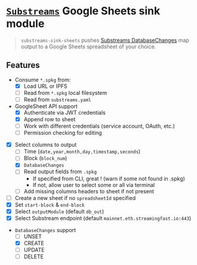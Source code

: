 # [`Substreams`](https://substreams.streamingfast.io/) Google Sheets sink module

> `substreams-sink-sheets` pushes [Substreams DatabaseChanges](https://github.com/streamingfast/substreams-database-change/blob/develop/proto/substreams/sink/database/v1/database.proto) map output to a Google Sheets spreadsheet of your choice.

## Features
- Consume `*.spkg` from:
  - [x] Load URL or IPFS
  - [ ] Read from `*.spkg` local filesystem
  - [ ] Read from `substreams.yaml`
- GoogleSheet API support
  - [x] Authenticate via JWT credentials
  - [x] Append row to sheet
  - [ ] Work with different credentials (service account, OAuth, etc.)
  - [ ] Permission checking for editing
- [x] Select columns to output
  - [ ] Time (`date,year,month,day,timestamp,seconds`)
  - [ ] Block (`block_num`)
  - [x] `DatabaseChanges`
  - [ ] Read output fields from `.spkg`
      - If specified from CLI, great ! (warn if some not found in .spkg)
      - If not, allow user to select some or all via terminal
  - [ ] Add missing columns headers to sheet if not present
- [ ] Create a new sheet if no `spreadsheetId` specified
- [x] Set `start-block` & `end-block`
- [x] Select `outputModule` (default `db_out`)
- [x] Select Substream endpoint (default `mainnet.eth.streamingfast.io:443`)
- `DatabaseChanges` support
  - [ ] UNSET
  - [x] CREATE
  - [ ] UPDATE
  - [ ] DELETE
